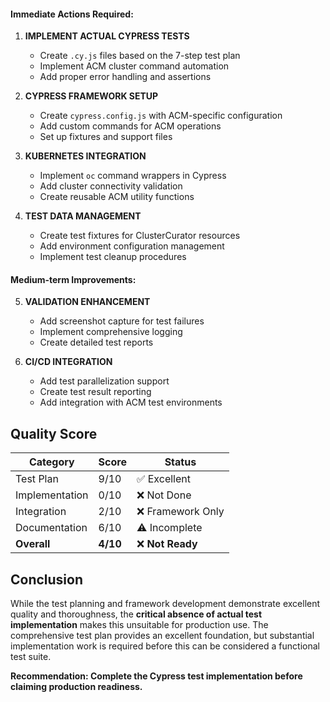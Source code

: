 #### Immediate Actions Required:

1. **IMPLEMENT ACTUAL CYPRESS TESTS**
   - Create `.cy.js` files based on the 7-step test plan
   - Implement ACM cluster command automation
   - Add proper error handling and assertions

2. **CYPRESS FRAMEWORK SETUP**
   - Create `cypress.config.js` with ACM-specific configuration
   - Add custom commands for ACM operations
   - Set up fixtures and support files

3. **KUBERNETES INTEGRATION**
   - Implement `oc` command wrappers in Cypress
   - Add cluster connectivity validation
   - Create reusable ACM utility functions

4. **TEST DATA MANAGEMENT**
   - Create test fixtures for ClusterCurator resources
   - Add environment configuration management
   - Implement test cleanup procedures

#### Medium-term Improvements:

5. **VALIDATION ENHANCEMENT**
   - Add screenshot capture for test failures
   - Implement comprehensive logging
   - Create detailed test reports

6. **CI/CD INTEGRATION**
   - Add test parallelization support
   - Create test result reporting
   - Add integration with ACM test environments

## Quality Score

| Category | Score | Status |
|----------|-------|---------|
| Test Plan | 9/10 | ✅ Excellent |
| Implementation | 0/10 | ❌ Not Done |
| Integration | 2/10 | ❌ Framework Only |
| Documentation | 6/10 | ⚠️ Incomplete |
| **Overall** | **4/10** | ❌ **Not Ready** |

## Conclusion

While the test planning and framework development demonstrate excellent quality and thoroughness, the **critical absence of actual test implementation** makes this unsuitable for production use. The comprehensive test plan provides an excellent foundation, but substantial implementation work is required before this can be considered a functional test suite.

**Recommendation: Complete the Cypress test implementation before claiming production readiness.**
